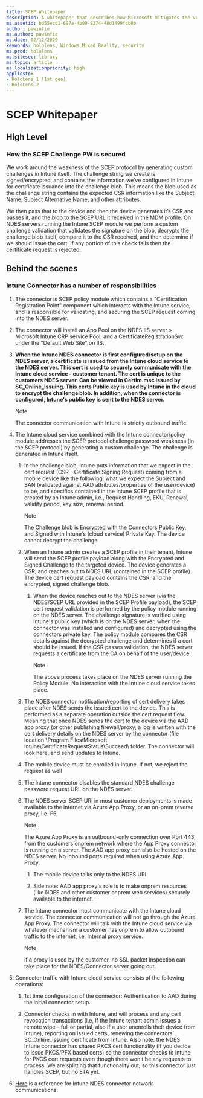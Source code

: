 ```yaml
---
title: SCEP Whitepaper
description: A whitepaper that describes how Microsoft mitigates the vulnerabilities of SCEP.
ms.assetid: bd55ecd1-697a-4b09-8274-48d1499fcb0b
author: pawinfie
ms.author: pawinfie
ms.date: 02/12/2020
keywords: hololens, Windows Mixed Reality, security
ms.prod: hololens
ms.sitesec: library
ms.topic: article
ms.localizationpriority: high
appliesto:
- HoloLens 1 (1st gen)
- HoloLens 2
---
```


# SCEP Whitepaper

## High Level

### How the SCEP Challenge PW is secured

We work around the weakness of the SCEP protocol by generating custom challenges in Intune itself. The challenge string we create is signed/encrypted, and contains the information we’ve configured in Intune for certificate issuance into the challenge blob. This means the blob used as the challenge string contains the expected CSR information like the Subject Name, Subject Alternative Name, and other attributes.

We then pass that to the device and then the device generates it’s CSR and passes it, and the blob to the SCEP URL it received in the MDM profile. On NDES servers running the Intune SCEP module we perform a custom challenge validation that validates the signature on the blob, decrypts the challenge blob itself, compare it to the CSR received, and then determine if we should issue the cert.  If any portion of this check fails then the certificate request is rejected.

## Behind the scenes

### Intune Connector has a number of responsibilities

1. The connector is SCEP policy module which contains a "Certification Registration Point" component which interacts with the Intune service, and is responsible for validating, and securing the SCEP request coming into the NDES server.

1. The connector will install an App Pool on the NDES IIS server > Microsoft Intune CRP service Pool, and a CertificateRegistrationSvc under the "Default Web Site" on IIS.

1. **When the Intune NDES connector is first configured/setup on the NDES server, a certificate is issued from the Intune cloud service to the NDES server. This cert is used to securely communicate with the Intune cloud service - customer tenant. The cert is unique to the customers NDES server. Can be viewed in Certlm.msc issued by SC_Online_Issuing. This certs Public key is used by Intune in the cloud to encrypt the challenge blob. In addition, when the connector is configured, Intune's public key is sent to the NDES server.**
    >[!NOTE]
    >The connector communication with Intune is strictly outbound traffic.

1. The Intune cloud service combined with the Intune connector/policy module addresses the SCEP protocol challenge password weakness (in the SCEP protocol) by generating a custom challenge.  The challenge is generated in Intune itself.

    1. In the challenge blob, Intune puts information that we expect in the cert request (CSR - Certificate Signing Request) coming from a mobile device like the following: what we expect the Subject and SAN (validated against AAD attributes/properties of the user/device) to be, and specifics contained in the Intune SCEP profile that is created by an Intune admin, i.e., Request Handling, EKU, Renewal, validity period, key size, renewal period.
        >[!NOTE]
        >The Challenge blob is Encrypted with the Connectors Public Key, and Signed with Intune's (cloud service) Private Key.  The device cannot decrypt the challenge

    1. When an Intune admin creates a SCEP profile in their tenant, Intune will send the SCEP profile payload along with the Encrypted and Signed Challenge to the targeted device. The device generates a CSR, and reaches out to NDES URL (contained in the SCEP profile). The device cert request payload contains the CSR, and the encrypted, signed challenge blob.

        1. When the device reaches out to the NDES server (via the NDES/SCEP URL provided in the SCEP Profile payload), the SCEP cert request validation is performed by the policy module running on the NDES server. The challenge signature is verified using Intune's public key (which is on the NDES server, when the connector was installed and configured) and decrypted using the connectors private key. The policy module compares the CSR details against the decrypted challenge and determines if a cert should be issued. If the CSR passes validation, the NDES server requests a certificate from the CA on behalf of the user/device.
            >[!NOTE]
            >The above process takes place on the NDES server running the Policy Module.  No interaction with the Intune cloud service takes place.

    1. The NDES connector notification/reporting of cert delivery takes place after NDES sends the issued cert to the device.  This is performed as a separate operation outside the cert request flow. Meaning that once NDES sends the cert to the device via the AAD app proxy (or other publishing firewall/proxy, a log is written with the cert delivery details on the NDES server by the connector (file location \Program Files\Microsoft Intune\CertificateRequestStatus\Succeed\ folder. The connector will look here, and send updates to Intune.

    1. The mobile device must be enrolled in Intune. If not, we reject the request as well

    1. The Intune connector disables the standard NDES challenge password request URL on the NDES server.

    1. The NDES server SCEP URI in most customer deployments is made available to the internet via Azure App Proxy, or an on-prem reverse proxy, i.e. F5.  
        >[!NOTE]
        >The Azure App Proxy is an outbound-only connection over Port 443, from the customers onprem network where the App Proxy connector is running on a server. The AAD app proxy can also be hosted on the NDES server. No inbound ports required when using Azure App Proxy.

        1. The mobile device talks only to the NDES URI

        1. Side note: AAD app proxy's role is to make onprem resources (like NDES and other customer onprem web services) securely available to the internet.

    1. The Intune connector must communicate with the Intune cloud service. The connector communication will not go through the Azure App Proxy. The connector will talk with the Intune cloud service via whatever mechanism a customer has onprem to allow outbound traffic to the internet, i.e. Internal proxy service.
        >[!NOTE]
        > if a proxy is used by the customer, no SSL packet inspection can take place for the NDES/Connector server going out.

1. Connector traffic with Intune cloud service consists of the following operations:

    1. 1st time configuration of the connector: Authentication to AAD during the initial connector setup.

    1. Connector checks in with Intune, and will process and any cert revocation transactions (i.e, if the Intune tenant admin issues a remote wipe – full or partial,  also If a user unenrolls their device from Intune), reporting on issued certs, renewing the connectors’ SC_Online_Issuing  certificate from Intune.  Also note: the NDES Intune connector has shared PKCS cert functionality (if you decide to issue PKCS/PFX based certs) so the connector checks to Intune for PKCS cert requests even though there won’t be any requests to process.  We are splitting that functionality out, so this connector just handles SCEP, but no ETA yet.

1. [Here](https://docs.microsoft.com/intune/intune-endpoints#microsoft-intune-certificate-connector) is a reference for Intune NDES connector network communications.
